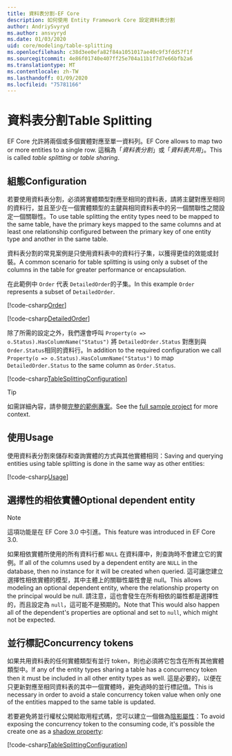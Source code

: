 ```yaml
---
title: 資料表分割-EF Core
description: 如何使用 Entity Framework Core 設定資料表分割
author: AndriySvyryd
ms.author: ansvyryd
ms.date: 01/03/2020
uid: core/modeling/table-splitting
ms.openlocfilehash: c38d3ee0efa82f84a1051017ae40c9f3fdd57f1f
ms.sourcegitcommit: 4e86f01740e407ff25e704a11b1f7d7e66bfb2a6
ms.translationtype: MT
ms.contentlocale: zh-TW
ms.lasthandoff: 01/09/2020
ms.locfileid: "75781166"
---
```

# <a name="table-splitting"></a><span data-ttu-id="074d8-103">資料表分割</span><span class="sxs-lookup"><span data-stu-id="074d8-103">Table Splitting</span></span>

<span data-ttu-id="074d8-104">EF Core 允許將兩個或多個實體對應至單一資料列。</span><span class="sxs-lookup"><span data-stu-id="074d8-104">EF Core allows to map two or more entities to a single row.</span></span> <span data-ttu-id="074d8-105">這稱為「_資料表分割_」或「_資料表共用_」。</span><span class="sxs-lookup"><span data-stu-id="074d8-105">This is called _table splitting_ or _table sharing_.</span></span>

## <a name="configuration"></a><span data-ttu-id="074d8-106">組態</span><span class="sxs-lookup"><span data-stu-id="074d8-106">Configuration</span></span>

<span data-ttu-id="074d8-107">若要使用資料表分割，必須將實體類型對應至相同的資料表，請將主鍵對應至相同的資料行，並且至少在一個實體類型的主鍵與相同資料表中的另一個關聯性之間設定一個關聯性。</span><span class="sxs-lookup"><span data-stu-id="074d8-107">To use table splitting the entity types need to be mapped to the same table, have the primary keys mapped to the same columns and at least one relationship configured between the primary key of one entity type and another in the same table.</span></span>

<span data-ttu-id="074d8-108">資料表分割的常見案例是只使用資料表中的資料行子集，以獲得更佳的效能或封裝。</span><span class="sxs-lookup"><span data-stu-id="074d8-108">A common scenario for table splitting is using only a subset of the columns in the table for greater performance or encapsulation.</span></span>

<span data-ttu-id="074d8-109">在此範例中 `Order` 代表 `DetailedOrder`的子集。</span><span class="sxs-lookup"><span data-stu-id="074d8-109">In this example `Order` represents a subset of `DetailedOrder`.</span></span>

[!code-csharp[Order](../../../samples/core/Modeling/TableSplitting/Order.cs?name=Order)]

[!code-csharp[DetailedOrder](../../../samples/core/Modeling/TableSplitting/DetailedOrder.cs?name=DetailedOrder)]

<span data-ttu-id="074d8-110">除了所需的設定之外，我們還會呼叫 `Property(o => o.Status).HasColumnName("Status")` 將 `DetailedOrder.Status` 對應到與 `Order.Status`相同的資料行。</span><span class="sxs-lookup"><span data-stu-id="074d8-110">In addition to the required configuration we call `Property(o => o.Status).HasColumnName("Status")` to map `DetailedOrder.Status` to the same column as `Order.Status`.</span></span>

[!code-csharp[TableSplittingConfiguration](../../../samples/core/Modeling/TableSplitting/TableSplittingContext.cs?name=TableSplitting)]

> [!TIP]
> <span data-ttu-id="074d8-111">如需詳細內容，請參閱[完整的範例專案](https://github.com/aspnet/EntityFramework.Docs/tree/master/samples/core/Modeling/TableSplitting)。</span><span class="sxs-lookup"><span data-stu-id="074d8-111">See the [full sample project](https://github.com/aspnet/EntityFramework.Docs/tree/master/samples/core/Modeling/TableSplitting) for more context.</span></span>

## <a name="usage"></a><span data-ttu-id="074d8-112">使用</span><span class="sxs-lookup"><span data-stu-id="074d8-112">Usage</span></span>

<span data-ttu-id="074d8-113">使用資料表分割來儲存和查詢實體的方式與其他實體相同：</span><span class="sxs-lookup"><span data-stu-id="074d8-113">Saving and querying entities using table splitting is done in the same way as other entities:</span></span>

[!code-csharp[Usage](../../../samples/core/Modeling/TableSplitting/Program.cs?name=Usage)]

## <a name="optional-dependent-entity"></a><span data-ttu-id="074d8-114">選擇性的相依實體</span><span class="sxs-lookup"><span data-stu-id="074d8-114">Optional dependent entity</span></span>

> [!NOTE]
> <span data-ttu-id="074d8-115">這項功能是在 EF Core 3.0 中引進。</span><span class="sxs-lookup"><span data-stu-id="074d8-115">This feature was introduced in EF Core 3.0.</span></span>

<span data-ttu-id="074d8-116">如果相依實體所使用的所有資料行都 `NULL` 在資料庫中，則查詢時不會建立它的實例。</span><span class="sxs-lookup"><span data-stu-id="074d8-116">If all of the columns used by a dependent entity are `NULL` in the database, then no instance for it will be created when queried.</span></span> <span data-ttu-id="074d8-117">這可讓您建立選擇性相依實體的模型，其中主體上的關聯性屬性會是 null。</span><span class="sxs-lookup"><span data-stu-id="074d8-117">This allows modeling an optional dependent entity, where the relationship property on the principal would be null.</span></span> <span data-ttu-id="074d8-118">請注意，這也會發生在所有相依的屬性都是選擇性的，而且設定為 `null`，這可能不是預期的。</span><span class="sxs-lookup"><span data-stu-id="074d8-118">Note that This would also happen all of the dependent's properties are optional and set to `null`, which might not be expected.</span></span>

## <a name="concurrency-tokens"></a><span data-ttu-id="074d8-119">並行標記</span><span class="sxs-lookup"><span data-stu-id="074d8-119">Concurrency tokens</span></span>

<span data-ttu-id="074d8-120">如果共用資料表的任何實體類型有並行 token，則也必須將它包含在所有其他實體類型中。</span><span class="sxs-lookup"><span data-stu-id="074d8-120">If any of the entity types sharing a table has a concurrency token then it must be included in all other entity types as well.</span></span> <span data-ttu-id="074d8-121">這是必要的，以便在只更新對應至相同資料表的其中一個實體時，避免過時的並行標記值。</span><span class="sxs-lookup"><span data-stu-id="074d8-121">This is necessary in order to avoid a stale concurrency token value when only one of the entities mapped to the same table is updated.</span></span>

<span data-ttu-id="074d8-122">若要避免將並行權杖公開給取用程式碼，您可以建立一個做為[陰影屬性](xref:core/modeling/shadow-properties)：</span><span class="sxs-lookup"><span data-stu-id="074d8-122">To avoid exposing the concurrency token to the consuming code, it's possible the create one as a [shadow property](xref:core/modeling/shadow-properties):</span></span>

[!code-csharp[TableSplittingConfiguration](../../../samples/core/Modeling/TableSplitting/TableSplittingContext.cs?name=ConcurrencyToken&highlight=2)]
